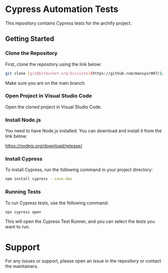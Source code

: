 # Cypress Automation Tests

This repository contains Cypress tests for the archify project.

## Getting Started

### Clone the Repository

First, clone the repository using the link below:

```sh
git clone [git@bitbucket.org:bcisuite](https://github.com/mansyur007/)/qa_cypress_archify.git
```
Make sure you are on the main branch.

### Open Project in Visual Studio Code
Open the cloned project in Visual Studio Code.

### Install Node.js
You need to have Node.js installed. You can download and install it from the link below:

https://nodejs.org/download/release/


### Install Cypress
To install Cypress, run the following command in your project directory:
```sh
npm install cypress --save-dev
```
### Running Tests
To run Cypress tests, use the following command:
```sh
npx cypress open
```
This will open the Cypress Test Runner, and you can select the tests you want to run.

# Support
For any issues or support, please open an issue in the repository or contact the maintainers.

